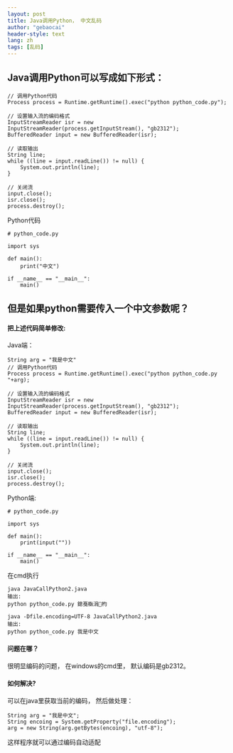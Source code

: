 ```yaml
---
layout: post
title: Java调用Python， 中文乱码
author: "gebaocai"
header-style: text
lang: zh
tags: [乱码]
---
```


Java调用Python可以写成如下形式：
------
```
// 调用Python代码
Process process = Runtime.getRuntime().exec("python python_code.py");

// 设置输入流的编码格式
InputStreamReader isr = new InputStreamReader(process.getInputStream(), "gb2312");
BufferedReader input = new BufferedReader(isr);

// 读取输出
String line;
while ((line = input.readLine()) != null) {
    System.out.println(line);
}

// 关闭流
input.close();
isr.close();
process.destroy();
```

Python代码
```
# python_code.py

import sys

def main():
    print("中文")

if __name__ == "__main__":
    main()
```

但是如果python需要传入一个中文参数呢？
------

#### 把上述代码简单修改:

Java端：
```
String arg = "我是中文"
// 调用Python代码
Process process = Runtime.getRuntime().exec("python python_code.py "+arg);

// 设置输入流的编码格式
InputStreamReader isr = new InputStreamReader(process.getInputStream(), "gb2312");
BufferedReader input = new BufferedReader(isr);

// 读取输出
String line;
while ((line = input.readLine()) != null) {
    System.out.println(line);
}

// 关闭流
input.close();
isr.close();
process.destroy();

```

Python端:
```
# python_code.py

import sys

def main():
    print(input(""))

if __name__ == "__main__":
    main()
```

在cmd执行
```
java JavaCallPython2.java
输出:
python python_code.py 鎴戞槸涓枃

java -Dfile.encoding=UTF-8 JavaCallPython2.java
输出:
python python_code.py 我是中文
```

#### 问题在哪？ 

很明显编码的问题， 在windows的cmd里， 默认编码是gb2312。

#### 如何解决?

可以在java里获取当前的编码， 然后做处理：
```
String arg = "我是中文";
String encoing = System.getProperty("file.encoding");
arg = new String(arg.getBytes(encoing), "utf-8");
```

这样程序就可以通过编码自动适配

